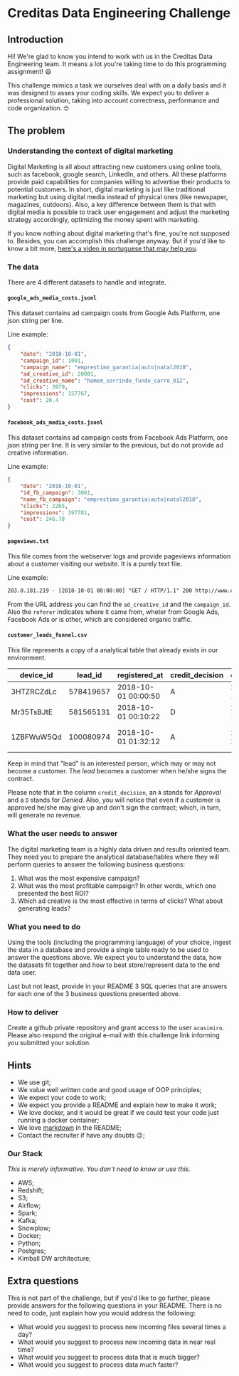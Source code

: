 # Creditas Data Engineering Challenge

## Introduction

Hi! We're glad to know you intend to work with us in the Creditas Data Engineering team. It means a lot you're taking time to do this programming assignment! :smiley:

This challenge mimics a task we ourselves deal with on a daily basis and it was designed to asses your coding skills. We expect you to deliver a professional solution, taking into account correctness, performance and code organization. :nerd_face:

## The problem

### Understanding the context of digital marketing

Digital Marketing is all about attracting new customers using online tools, such as facebook, google search, LinkedIn, and others. All these platforms provide paid capabilities for companies willing to advertise their products to potential customers. In short, digital marketing is just like traditional marketing but using digital media instead of physical ones (like newspaper, magazines, outdoors). Also, a key difference between them is that with digital media is possible to track user engagement and adjust the marketing strategy accordingly, optimizing the money spent with marketing.

If you know nothing about digital marketing that's fine, you're not supposed to. Besides, you can accomplish this challenge anyway. But if you'd like to know a bit more, [here's a video in portuguese that may help you](https://www.youtube.com/watch?time_continue=37&v=FZSv56lpFzw).

### The data

There are 4 different datasets to handle and integrate.

#### `google_ads_media_costs.jsonl`

This dataset contains ad campaign costs from Google Ads Platform, one json string per line.

Line example:

```json
{
    "date": "2018-10-01",
    "campaign_id": 1001,
    "campaign_name": "emprestimo_garantia|auto|natal2018",
    "ad_creative_id": 20001,
    "ad_creative_name": "homem_sorrindo_fundo_carro_012",
    "clicks": 3979,
    "impressions": 157767,
    "cost": 20.4
}
```

#### `facebook_ads_media_costs.jsonl`

This dataset contains ad campaign costs from Facebook Ads Platform, one json string per line. It is very similar to the previous, but do not provide ad creative information.

Line example:

```json
{
    "date": "2018-10-01",
    "id_fb_campaign": 3001,
    "name_fb_campaign": "emprestimo_garantia|auto|natal2018",
    "clicks": 2265,
    "impressions": 397781,
    "cost": 246.78
}
```

#### `pageviews.txt`

This file comes from the webserver logs and provide pageviews information about a customer visiting our website. It is a purely text file.

Line example:

```txt
203.0.181.219 - [2018-10-01 00:00:00] "GET / HTTP/1.1" 200 http://www.creditas.com.br/emprestimo-com-garantia?ad_creative_id=20003&campaign_id=1002 | device_id: mmRe2Qts07 | referer: http://google.com.br
```

From the URL address you can find the `ad_creative_id` and the `campaign_id`. Also the `referer` indicates where it came from, wheter from Google Ads, Facebook Ads or is other, which are considered organic traffic.

#### `customer_leads_funnel.csv`

This file represents a copy of a analytical table that already exists in our environment.

| device_id  | lead_id   | registered_at       | credit_decision | credit_decision_at  | signed_at           | revenue  |
| ---------- | --------- | ------------------- | --------------- | ------------------- | ------------------- | -------- |
| 3HTZRCZdLc | 578419657 | 2018-10-01 00:00:50 | A               | 2018-10-05 19:37:50 |                     |          |
| Mr35TsBJtE | 581565131 | 2018-10-01 00:10:22 | D               | 2018-10-01 10:17:22 |                     |          |
| 1ZBFWuW5Qd | 100080974 | 2018-10-01 01:32:12 | A               | 2018-10-04 21:00:12 | 2018-10-07 01:59:12 | 19340.61 |

Keep in mind that "lead" is an interested person, which may or may not become a customer. The _lead_ becomes a customer when he/she signs the contract.

Please note that in the column `credit_decision`, an `A` stands for *Approval* and a `D` stands for *Denied*. Also, you will notice that even if a customer is approved he/she may give up and don't sign the contract; which, in turn, will generate no revenue.

### What the user needs to answer

The digital marketing team is a highly data driven and results oriented team. They need you to prepare the analytical database/tables where they will perform queries to answer the following business questions:

1. What was the most expensive campaign?
2. What was the most profitable campaign? In other words, which one presented the best ROI?
3. Which ad creative is the most effective in terms of clicks? What about generating leads?

### What you need to do

Using the tools (including the programming language) of your choice, ingest the data in a database and provide a single table ready to be used to answer the questions above. We expect you to understand the data, how the datasets fit together and how to best store/represent data to the end data user.

Last but not least, provide in your README 3 SQL queries that are answers for each one of the 3 business questions presented above.

### How to deliver

Create a github private repository and grant access to the user `acasimiro`. Please also respond the original e-mail with this challenge link informing you submitted your solution.

## Hints

- We use git;
- We value well written code and good usage of OOP principles;
- We expect your code to work;
- We expect you provide a README and explain how to make it work;
- We love docker, and it would be great if we could test your code just running a docker container;
- We love [markdown](https://guides.github.com/features/mastering-markdown/) in the README;
- Contact the recruiter if have any doubts :wink:;

### Our Stack

*This is merely informative. You don't need to know or use this.*

- AWS;
- Redshift;
- S3;
- Airflow;
- Spark;
- Kafka;
- Snowplow;
- Docker;
- Python;
- Postgres;
- Kimball DW architecture;

## Extra questions

This is not part of the challenge, but if you'd like to go further, please provide answers for the following questions in your README. There is no need to code, just explain how you would address the following:

- What would you suggest to process new incoming files several times a day?
- What would you suggest to process new incoming data in near real time?
- What would you suggest to process data that is much bigger?
- What would you suggest to process data much faster?
